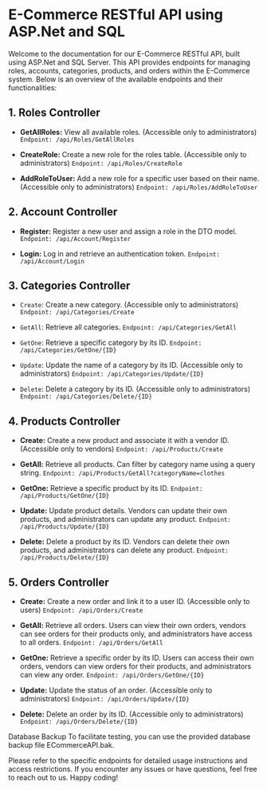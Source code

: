 # E-Commerce RESTful API using ASP.Net and SQL

Welcome to the documentation for our E-Commerce RESTful API, built using ASP.Net and SQL Server. This API provides endpoints for managing roles, accounts, categories, products, and orders within the E-Commerce system. Below is an overview of the available endpoints and their functionalities:

## 1. Roles Controller

- **GetAllRoles:** View all available roles. (Accessible only to administrators)
  `Endpoint: /api/Roles/GetAllRoles`

- **CreateRole:** Create a new role for the roles table. (Accessible only to administrators)
  `Endpoint: /api/Roles/CreateRole`

- **AddRoleToUser:** Add a new role for a specific user based on their name. (Accessible only to administrators)
  `Endpoint: /api/Roles/AddRoleToUser`

## 2. Account Controller

- **Register:** Register a new user and assign a role in the DTO model.
  `Endpoint: /api/Account/Register`

- **Login:** Log in and retrieve an authentication token.
  `Endpoint: /api/Account/Login`

## 3. Categories Controller

- `Create`: Create a new category. (Accessible only to administrators)
  `Endpoint: /api/Categories/Create`

- `GetAll`: Retrieve all categories.
  `Endpoint: /api/Categories/GetAll`

- `GetOne`: Retrieve a specific category by its ID.
  `Endpoint: /api/Categories/GetOne/{ID}`

- `Update`: Update the name of a category by its ID. (Accessible only to administrators)
  `Endpoint: /api/Categories/Update/{ID}`

- `Delete`: Delete a category by its ID. (Accessible only to administrators)
  `Endpoint: /api/Categories/Delete/{ID}`

## 4. Products Controller

- **Create:** Create a new product and associate it with a vendor ID. (Accessible only to vendors)
  `Endpoint: /api/Products/Create`

- **GetAll:** Retrieve all products. Can filter by category name using a query string.
  `Endpoint: /api/Products/GetAll?categoryName=clothes`

- **GetOne:** Retrieve a specific product by its ID.
  `Endpoint: /api/Products/GetOne/{ID}`

- **Update:** Update product details. Vendors can update their own products, and administrators can update any product.
  `Endpoint: /api/Products/Update/{ID}`

- **Delete:** Delete a product by its ID. Vendors can delete their own products, and administrators can delete any product.
  `Endpoint: /api/Products/Delete/{ID}`

## 5. Orders Controller

- **Create:** Create a new order and link it to a user ID. (Accessible only to users)
  `Endpoint: /api/Orders/Create`

- **GetAll:** Retrieve all orders. Users can view their own orders, vendors can see orders for their products only, and administrators have access to all orders.
  `Endpoint: /api/Orders/GetAll`

- **GetOne:** Retrieve a specific order by its ID. Users can access their own orders, vendors can view orders for their products, and administrators can view any order.
  `Endpoint: /api/Orders/GetOne/{ID}`

- **Update:** Update the status of an order. (Accessible only to administrators)
  `Endpoint: /api/Orders/Update/{ID}`

- **Delete:** Delete an order by its ID. (Accessible only to administrators)
  `Endpoint: /api/Orders/Delete/{ID}`

Database Backup
To facilitate testing, you can use the provided database backup file ECommerceAPI.bak.

Please refer to the specific endpoints for detailed usage instructions and access restrictions. If you encounter any issues or have questions, feel free to reach out to us. Happy coding!
